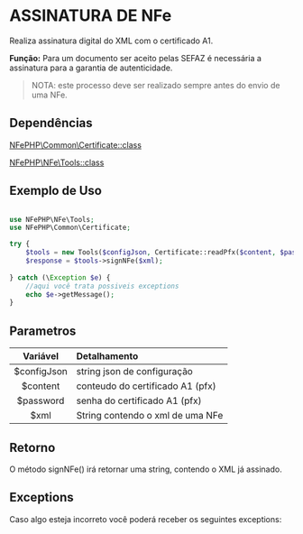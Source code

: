 # ASSINATURA DE NFe

Realiza assinatura digital do XML com o certificado A1.

**Função:** Para um documento ser aceito pelas SEFAZ é necessária a assinatura para a garantia de autenticidade.

> NOTA: este processo deve ser realizado sempre antes do envio de uma NFe.

## Dependências

[NFePHP\Common\Certificate::class](Certificate.md)

[NFePHP\NFe\Tools::class](Tools.md)

## Exemplo de Uso 

```php

use NFePHP\NFe\Tools;
use NFePHP\Common\Certificate;

try {
    $tools = new Tools($configJson, Certificate::readPfx($content, $password));
    $response = $tools->signNFe($xml);
   
} catch (\Exception $e) {
    //aqui você trata possiveis exceptions
    echo $e->getMessage();
}    
```

## Parametros

| Variável | Detalhamento  |
| :---:  | :--- |
| $configJson | string json de configuração |
| $content | conteudo do certificado A1 (pfx) |
| $password | senha do certificado A1 (pfx) |
| $xml | String contendo o xml de uma NFe |

## Retorno

O método signNFe() irá retornar uma string, contendo o XML já assinado.

## Exceptions

Caso algo esteja incorreto você poderá receber os seguintes exceptions:

